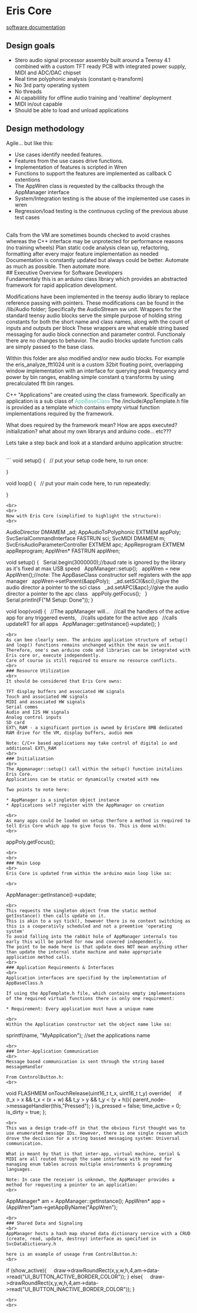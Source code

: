 # Eris Core

[software documentation](https://bmonkaba.github.io/ERISCore/html/index.html)
<br>
## Design goals

* Stero audio signal processor assembly built around a Teensy 4.1 combined with a custom TFT ready PCB with integrated power supply, MIDI and ADC/DAC chipset
* Real time polyphonic analysis (constant q-transform)
* No 3rd party operating system
* No threads
* AI capabilility for offline audio training and 'realtime' deployment
* MIDI in/out capable
* Should be able to load and unload applications

## Design methodology

Agile... but like this:
<br>
* Use cases identify needed features.
* Features from the use cases drive functions.
* Implementation of features is scripted in Wren
* Functions to support the features are implemented as callback C extentions
* The AppWren class is requested by the callbacks through the AppManager interface
* System/Integration testing is the abuse of the implemented use cases in wren
* Regression/load testing is the continuous cycling of the previous abuse test cases

<br>
Calls from the VM are sometimes bounds checked to avoid crashes whereas the C++ interface may be unprotected for performance reasons (no training wheels)
Plan static code analysis clean up, refactoring, formatting after every major feature implementation as needed
Documentation is constantly updated but always could be better.
Automate as much as possible. Then automate more.
<br>
## Executive Overview for Software Developers
<br>
Fundamentaly this is an arduino class library which provides an abstracted framework for rapid application development.

Modifications have been implemented in the teensy audio library to replace reference passing with pointers.
These modifications can be found in the /lib/Audio folder; Specifically the AudioStream sw unit.
Wrappers for the standard teensy audio blocks serve the simple purpose of holding string constants for both the short name and class names, along with the count of inputs and outputs per block
These wrappers are what enable string based messaging for audio block connection and parameter control.
Functionaly there are no changes to behavior. The audio blocks update function calls are simply passed to the base class.

Within this folder are also modified and/or new audio blocks.
For example the eris\_analyze\_fft1024 unit is a custom 32bit floating point, overlapping window implementation with an interface for querying peak frequency amd power by bin ranges, enabling simple constant q transforms by using precalculated fft bin ranges.

C++ "Applications" are created using the class framework. Specifically an application is a sub class of <span class="colour" style="color:rgb(78, 201, 176)">AppBaseClass</span>
The /include/AppTemplate.h file is provided as a template which contains empty virtual function implementations required by the framework.

What does required by the framework mean? How are apps executed? initialization? what about my own librarys and arduino code... etc???

Lets take a step back and look at a standard arduino application structre:

<br>
```
void setup() {
  // put your setup code here, to run once:

}

void loop() {
  // put your main code here, to run repeatedly:

}
```
<br>
<br>
Now with Eris Core (simplified to highlight the structure):
<br>
```
AudioDirector DMAMEM _ad;
AppAudioToPolyphonic EXTMEM appPoly;
SvcSerialCommandInterface FASTRUN sci;
SvcMIDI DMAMEM m;
SvcErisAudioParameterController EXTMEM apc;
AppReprogram EXTMEM appReprogram;
AppWren* FASTRUN appWren;

void setup() {
  Serial.begin(3000000);//baud rate is ignored by the library as it's fixed at max USB speed
  AppManager::setup();
  appWren = new AppWren();//note: The AppBaseClass constructor self registers with the app manager
  appWren->setParent(&appPoly);
  _ad.setSCI(&sci);//give the audio director a pointer to the sci class
  _ad.setAPC(&apc);//give the audio director a pointer to the apc class
  appPoly.getFocus();
  }
  Serial.println(F("M Setup: Done"));
}

void loop(void) {
  //The appManager will...
  //call the handlers of the active app for any triggered events,
  //calls update for the active app
  //calls updateRT for all apps
  AppManager::getInstance()->update();
}
```
<br>
As can bee clearly seen. The arduino application structure of setup() and loop() functions remains unchanged within the main sw unit.
Therefore, one's own arduino code and libraries can be integrated with Eris core or, execute independently.
Care of course is still required to ensure no resource conflicts.
<br>
### Resource Utilization
<br>
It should be considered that Eris Core owns:

TFT display buffers and associated HW signals
Touch and associated HW signals
MIDI and associated HW signals
Serial comms
Audio and I2S HW signals
Analog control inputs
SD card
EXT\_RAM - a significant portion is owned by ErisCore 8MB dedicated RAM drive for the VM, display buffers, audio mem

Note: C/C++ based applications may take control of digital io and additional EXT\_RAM
<br>
### Initialization
<br>
The Appmanager::setup() call within the setup() function initalizes Eris Core.
Applications can be static or dynamically created with new

Two points to note here:

* AppManager is a singleton object instance
* Applications self register with the AppManager on creation

<br>
As many apps could be loaded on setup therfore a method is required to tell Eris Core which app to give focus to. This is done with:
<br>
```
appPoly.getFocus();
```
<br>
<br>
### Main Loop
<br>
Eris Core is updated from within the arduino main loop like so:

<br>
```
AppManager::getInstance()->update;
```
<br>
This requests the singleton object from the static method getInstance() then calls update on it.
This is akin to a sys tick(), however there is no context switching as this is a cooperativly scheduled and not a preemtive 'operating system'
To avoid falling into the rabbit hole of AppManager internals too early this will be parked for now and covered independently.
The point to be made here is that update does NOT mean anything other than update the internal state machine and make appropriate application method calls.
<br>
### Application Requirements & Interfaces
<br>
Application interfaces are specified by the implementation of AppBaseClass.h

If using the AppTemplate.h file, which contains empty implementaions of the required virtual functions there is only one requirement:

* Requirement: Every application must have a unique name

<br>
Within the Application constructor set the object name like so:

```
sprintf(name, "MyApplication"); //set the applications name
```
<br>
### Inter-Application Communication
<br>
Message based communication is sent through the string based messageHandler

From ContnrolButton.h:
<br>
```
void FLASHMEM onTouchRelease(uint16_t t_x, uint16_t t_y) override{
    if (t_x > x && t_x < (x + w) && t_y > y && t_y < (y + h)){
    	parent_node->messageHandler(this,"Pressed");
    }
    is_pressed = false;
    time_active = 0;
    is_dirty = true;
};
```
<br>
This was a design trade-off in that the obvious first thought was to use enumerated message IDs. However, there is one single reason which drove the decision for a string bassed messaging system: Universal communication.

What is meant by that is that inter-app, virtual machine, serial & MIDI are all routed through the same interface with no need for managing enum tables across multiple environments & programming languages.

Note: In case the receiver is unknown, the AppManager provides a method for requesting a pointer to an application:
<br>
```
AppManager* am = AppManager::getInstance();
AppWren* app = (AppWren*)am->getAppByName("AppWren");
```
<br>
### Shared Data and Signaling
<br>
AppManager hosts a hash map shared data dictionary service with a CRUD (create, read, update, destroy) interface as specified in SvcDataDictionary.h

here is an example of useage from ControlButton.h:
<br>
```
if (show_active){
    draw->drawRoundRect(x,y,w,h,4,am->data->read("UI_BUTTON_ACTIVE_BORDER_COLOR"));
} else{
    draw->drawRoundRect(x,y,w,h,4,am->data->read("UI_BUTTON_INACTIVE_BORDER_COLOR"));
}
```
<br>
<br>
